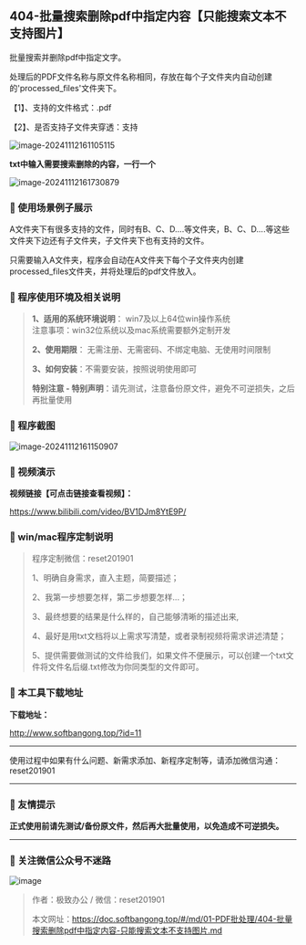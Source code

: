 ## 404-批量搜索删除pdf中指定内容【只能搜索文本不支持图片】

批量搜索并删除pdf中指定文字。

处理后的PDF文件名称与原文件名称相同，存放在每个子文件夹内自动创建的'processed_files'文件夹下。

【1】、支持的文件格式：.pdf  

【2】、是否支持子文件夹穿透：支持  

![image-20241112161105115](https://s2.loli.net/2024/11/12/qbKoaXi6L4JdsZ8.png)

**txt中输入需要搜索删除的内容，一行一个**

![image-20241112161730879](https://s2.loli.net/2024/11/12/A3B6k8SW2X1hjun.png)

### 📑 使用场景例子展示

A文件夹下有很多支持的文件，同时有B、C、D....等文件夹，B、C、D....等这些文件夹下边还有子文件夹，子文件夹下也有支持的文件。

只需要输入A文件夹，程序会自动在A文件夹下每个子文件夹内创建processed_files文件夹，并将处理后的pdf文件放入。

### 📑 程序使用环境及相关说明

> **1、适用的系统环境说明**： win7及以上64位win操作系统  
> 注意事项：win32位系统以及mac系统需要额外定制开发  
>
> **2、使用期限**： 无需注册、无需密码、不绑定电脑、无使用时间限制  
>
> **3、如何安装**：不需要安装，按照说明使用即可  
>
> **特别注意 - 特别声明**：请先测试，注意备份原文件，避免不可逆损失，之后再批量使用

### 📑 程序截图

![image-20241112161150907](https://s2.loli.net/2024/11/12/6a9jlHBKRAIEzmG.png)

### 📑 视频演示

**视频链接【可点击链接查看视频】：**

https://www.bilibili.com/video/BV1DJm8YtE9P/

### 📑 win/mac程序定制说明

> 程序定制微信：reset201901  
>
> 1、明确自身需求，直入主题，简要描述；
>
> 2、我第一步想要怎样，第二步想要怎样...； 
>
> 3、最终想要的结果是什么样的，自己能够清晰的描述出来,  
>
> 4、最好是用txt文档将以上需求写清楚，或者录制视频将需求讲述清楚；  
>
> 5、提供需要做测试的文件给我们，如果文件不便展示，可以创建一个txt文件将文件名后缀.txt修改为你同类型的文件即可。  

### 📑 本工具下载地址

**下载地址：**

http://www.softbangong.top/?id=11

------

使用过程中如果有什么问题、新需求添加、新程序定制等，请添加微信沟通：reset201901

------

### 📑 友情提示

**正式使用前请先测试/备份原文件，然后再大批量使用，以免造成不可逆损失。**

------

### 📑 关注微信公众号不迷路

![image](https://s2.loli.net/2024/11/02/tK9T7jxLcuv5rUk.png)

> 作者：极致办公  /  微信：reset201901
>
> 本文网址：https://doc.softbangong.top/#/md/01-PDF批处理/404-批量搜索删除pdf中指定内容-只能搜索文本不支持图片.md